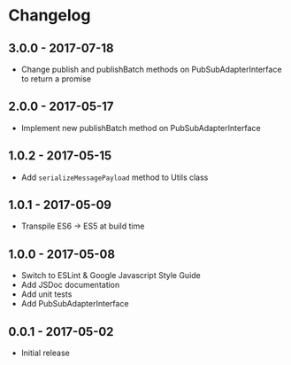 # Changelog

## 3.0.0 - 2017-07-18

* Change publish and publishBatch methods on PubSubAdapterInterface to return a promise

## 2.0.0 - 2017-05-17

* Implement new publishBatch method on PubSubAdapterInterface

## 1.0.2 - 2017-05-15

* Add `serializeMessagePayload` method to Utils class

## 1.0.1 - 2017-05-09

* Transpile ES6 -> ES5 at build time

## 1.0.0 - 2017-05-08

* Switch to ESLint & Google Javascript Style Guide
* Add JSDoc documentation
* Add unit tests
* Add PubSubAdapterInterface

## 0.0.1 - 2017-05-02

* Initial release
